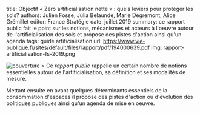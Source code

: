 title: Objectif « Zéro artificialisation nette » : quels leviers pour protéger les sols?
authors: Julien Fosse, Julia Belaunde, Marie Dégremont, Alice Grémillet
editor: France Stratégie
date: juillet 2019
summary: ce rapport public fait le point sur les notions, mécanismes et acteurs à l'oeuvre autour de l'artificialisation des sols et propose des pistes d'action ainsi qu'un agenda
tags: guide artificialisation
url: https://www.vie-publique.fr/sites/default/files/rapport/pdf/194000639.pdf
img: rapport-artificialisation-fs-2019.png

![couverture >](rapport-artificialisation-fs-2019.jpg) Ce _rapport public_ rappelle un certain nombre de notions essentielles autour de l'artificialisation, sa définition et ses modalités de mesure.

Mettant ensuite en avant quelques déterminants essentiels de la consommation d'espaces il propose des pistes d'action ou d'évolution des politiques publiques ainsi qu'un agenda de mise en oeuvre.
